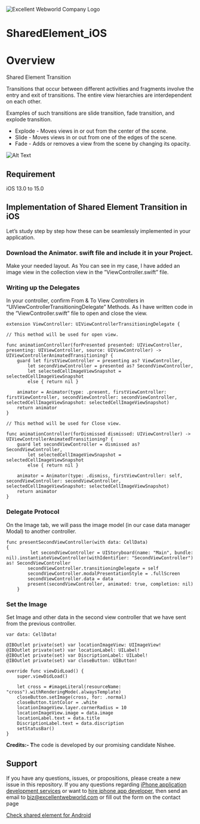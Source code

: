 ![Excellent Webworld Company Logo](https://eww-wp-new.s3.ap-south-1.amazonaws.com/wp-content/uploads/2021/10/21124036/Excellent-Webworld-logo-svg.jpg)

# SharedElement_iOS

# Overview
Shared Element Transition 

Transitions that occur between different activities and fragments involve the entry and exit of transitions. The entire view hierarchies are interdependent on each other. 

Examples of such transitions are slide transition, fade transition, and explode transition.

* Explode - Moves views in or out from the center of the scene.
* Slide - Moves views in or out from one of the edges of the scene.
* Fade - Adds or removes a view from the scene by changing its opacity.

![Alt Text](https://eww-wp-new.s3.ap-south-1.amazonaws.com/wp-content/uploads/2022/01/11124324/gif-04.gif)

## Requirement
iOS 13.0 to 15.0

## Implementation of Shared Element Transition in iOS
Let’s study step by step how these can be seamlessly implemented in your application. 


### Download the Animator. swift file and include it in your Project.
Make your needed layout. As You can see in my case, I have added an image view in the collection view in the ”ViewController.swift” file. 

### Writing up the Delegates 
In your controller, confirm From & To View Controllers in “UIViewControllerTransitioningDelegate” Methods. As I have written code in the ”ViewController.swift” file to open and close the view.

    extension ViewController: UIViewControllerTransitioningDelegate {

    // This method will be used for open view.

    func animationController(forPresented presented: UIViewController, presenting: UIViewController, source: UIViewController) -> UIViewControllerAnimatedTransitioning? {
        guard let firstViewController = presenting as? ViewController,
            let secondViewController = presented as? SecondViewController,
            let selectedCellImageViewSnapshot = selectedCellImageViewSnapshot
            else { return nil }

        animator = Animator(type: .present, firstViewController: firstViewController, secondViewController: secondViewController, selectedCellImageViewSnapshot: selectedCellImageViewSnapshot)
        return animator
    }

    // This method will be used for Close view.

    func animationController(forDismissed dismissed: UIViewController) -> UIViewControllerAnimatedTransitioning? {
        guard let secondViewController = dismissed as? SecondViewController,
            let selectedCellImageViewSnapshot = selectedCellImageViewSnapshot
            else { return nil }

        animator = Animator(type: .dismiss, firstViewController: self, secondViewController: secondViewController, selectedCellImageViewSnapshot: selectedCellImageViewSnapshot)
        return animator
    }

### Delegate Protocol 

On the Image tab, we will pass the image model (in our case data manager Modal) to another controller.

	func presentSecondViewController(with data: CellData) 
 	{
       		 let secondViewController = UIStoryboard(name: "Main", bundle: nil).instantiateViewController(withIdentifier: "SecondViewController") as! SecondViewController
        	secondViewController.transitioningDelegate = self
        	secondViewController.modalPresentationStyle = .fullScreen
        	secondViewController.data = data
        	present(secondViewController, animated: true, completion: nil)
    	} 


### Set the Image

Set Image and other data in the second view controller that we have sent from the previous controller.

    var data: CellData!

    @IBOutlet private(set) var locationImageView: UIImageView!
    @IBOutlet private(set) var locationLabel: UILabel!
    @IBOutlet private(set) var DiscriptionLabel: UILabel!
    @IBOutlet private(set) var closeButton: UIButton!

    override func viewDidLoad() {
        super.viewDidLoad()

        let cross = #imageLiteral(resourceName: "cross").withRenderingMode(.alwaysTemplate)
        closeButton.setImage(cross, for: .normal)
        closeButton.tintColor = .white
        locationImageView.layer.cornerRadius = 10
        locationImageView.image = data.image
        locationLabel.text = data.title
        DiscriptionLabel.text = data.discription
        setStatusBar()
    }

**Credits:- T**he code is developed by our promising candidate Nishee.

## Support
If you have any questions, issues, or propositions, please create a new issue in this repository.
If you any questions regarding <a href="https://www.excellentwebworld.com/iphone-application-development-services/?utm_source=github&utm_campaign=iphone-app-development">iPhone application development services</a> or want to <a href="https://www.excellentwebworld.com/hire-iphone-app-developers/?utm_source=github&utm_campaign=hire+iphone-developers">hire iphone app developer</a>, then send an email to biz@excellentwebworld.com or fill out the form on the contact page

<a href="https://github.com/MobileSamples/SharedElement_Android/">Check shared element for Android</a>
